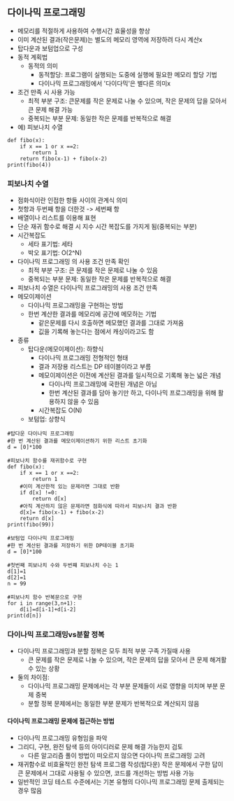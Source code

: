 ## 다이나믹 프로그래밍
- 메모리를 적절하게 사용하여 수행시간 효율성을 향상
- 이미 계산된 결과(작은문제)는 별도의 메모리 영역에 저장하려 다시 계산x
- 탑다운과 보텀업으로 구성
- 동적 계획법
    - 동적의 의미
        - 동적할당: 프로그램이 실행되는 도중에 실행에 필요한 메모리 할당 기법
        - 다이나믹 프로그래밍에서 '다이다믹'은 별다른 의미x
- 조건 만족 시 사용 가능
    - 최적 부분 구조: 큰문제를 작은 문제로 나눌 수 있으며, 작은 문제의 답을 모아서 큰 문제 해결 가능
    - 중복되는 부분 문제: 동일한 작은 문제를 반복적으로 해결
- 예) 피보나치 수열
```
def fibo(x):
    if x == 1 or x ==2:
        return 1
    return fibo(x-1) + fibo(x-2)
print(fibo(4))
```

### 피보나치 수열
- 점화식이란 인접한 항들 사이의 관계식 의미
- 첫항과 두번째 항을 더한것 -> 세번째 항
- 배열이나 리스트를 이용해 표현
- 단순 재귀 함수로 해결 시 지수 시간 복잡도를 가지게 됨(중복되는 부분) 
- 시간복잡도
    - 세타 표기법: 세타
    - 박오 표기법: O(2^N)
- 다이나믹 프로그래밍 의 사용 조건 만족 확인
    - 최적 부분 구조: 큰 문제를 작은 문제로 나눌 수 있음
    - 중복되는 부분 문제: 동일한 작은 문제를 반복적으로 해결
- 피보나치 수열은 다이나믹 프로그래밍의 사용 조건 만족
- 메모이제이션
    - 다이나믹 프로그래밍을 구현하는 방법
    - 한번 계산한 결과를 메모리에 공간에 메모하는 기법
        - 같은문제를 다시 호출하면 메모했던 결과를 그대로 가져옴
        - 깂을 기록해 놓는다는 점에서 캐싱이라고도 함
- 종류
    - 탑다운(메모이제이션): 하향식
        - 다이나믹 프로그래밍 전형적인 형태
        - 결과 저장용 리스트는 DP 테이블이라고 부름
        - 메모이제이션은 이전에 계산된 결과를 일시적으로 기록해 놓는 넓은 개념
            - 다이나믹 프로그래밍에 국한된 개념은 아님
            - 한번 계산된 결과를 담아 놓기만 하고, 다이나믹 프로그래밍을 위해 활용하지 않을 수 있음
        - 시간복잡도 O(N)
    - 보텀업: 상향식
```
#탑다운 다이나믹 프로그래밍
#한 번 계산된 결과를 메모이제이션하기 위한 리스트 초기화
d = [0]*100

#피보나치 함수를 재귀함수로 구현
def fibo(x):
    if x == 1 or x ==2:
        return 1
    #이미 계산한적 있는 문제라면 그대로 반환
    if d[x] !=0:
        return d[x]
    #아직 계산하지 않은 문제라면 점화식에 따라서 피보나치 결과 반환
    d[x]= fibo(x-1) + fibo(x-2)
    return d[x]
print(fibo(99))
```
```
#보텀업 다이나믹 프로그래밍
#한 번 계산된 결과를 저장하기 위한 DP테이블 초기화
d = [0]*100

#첫번째 피보나치 수와 두번쨰 피보나치 수는 1
d[1]=1
d[2]=1
n = 99

#피보나치 함수 반복문으로 구현
for i in range(3,n+1):
    d[i]=d[i-1]+d[i-2]
print(d[n])
```

### 다이나믹 프로그래밍vs분할 정복
- 다이나믹 프로그래밍과 분할 정복은 모두 최적 부분 구족 가질때 사용
    - 큰 문제를 작은 문제로 나눌 수 있으며, 작은 문제의 답을 모아서 큰 문제 해겨활 수 있는 상황
- 둘의 차이점:
    - 다이나믹 프로그래밍 문제에서는 각 부분 문제들이 서로 영향을 미치며 부분 문제 중복
    - 분할 정복 문제에서는 동일한 부분 문제가 반복적으로 계산되지 않음


#### 다이나믹 프로그래밍 문제에 접근하는 방법
- 다이나믹 프로그래밍 유형임을 파악
- 그리디, 구현, 완전 탐색 등의 아이디러로 문제 해결 가능한지 검토
    - 다른 알고리즘 풀이 방법이 떠오르지 않으면 다이나믹 프로그래밍 고려
- 재귀함수로 비효율적인 완전 탐색 프로그램 작성(탑다운) 작은 문제에서 구한 답이 큰 문제에서 그대로 사용될 수 있으면, 코드를 개선하는 방법 사용 가능
- 일반적인 코딩 테스트 수준에서는 기본 유형의 다이나믹 프로그래밍 문제 출제되는 경우 많음